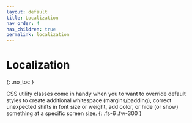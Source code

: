 ```yaml
---
layout: default
title: Localization
nav_order: 4
has_children: true
permalink: localization
---
```


# Localization
{: .no_toc }

CSS utility classes come in handy when you to want to override default styles to create additional whitespace (margins/padding), correct unexpected shifts in font size or weight, add color, or hide (or show) something at a specific screen size.
{: .fs-6 .fw-300 }
